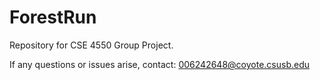 # ForestRun

Repository for CSE 4550 Group Project.

If any questions or issues arise, contact: 006242648@coyote.csusb.edu
